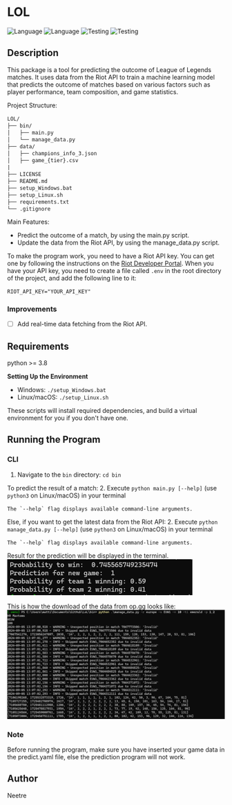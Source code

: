 # LOL

![Language](https://img.shields.io/badge/Spellcheck-Pass-green?style=flat)
![Language](https://img.shields.io/badge/Language-Python-yellowgreen?style=flat)
![Testing](https://img.shields.io/badge/PEP8%20Check-Passing-green)
![Testing](https://img.shields.io/badge/Test-Pass-green)

## Description

This package is a tool for predicting the outcome of League of Legends matches. It uses data from the Riot API to train a machine learning model that predicts the outcome of matches based on various factors such as player performance, team composition, and game statistics.

Project Structure:

```plaintext
LOL/
├── bin/
│   ├── main.py
│   └── manage_data.py
├── data/
│   ├── champions_info_3.json
│   ├── game_{tier}.csv
|
├── LICENSE
├── README.md
├── setup_Windows.bat
├── setup_Linux.sh
├── requirements.txt
└── .gitignore
```

Main Features:

* Predict the outcome of a match, by using the main.py script.
* Update the data from the Riot API, by using the manage_data.py script.

To make the program work, you need to have a Riot API key. You can get one by following the instructions on the [Riot Developer Portal](https://developer.riotgames.com/).
When you have your API key, you need to create a file called `.env` in the root directory of the project, and add the following line to it:

```plaintext
RIOT_API_KEY="YOUR_API_KEY"
```

### Improvements

- [ ] Add real-time data fetching from the Riot API.

## Requirements

python >= 3.8

**Setting Up the Environment**

* Windows: `./setup_Windows.bat`
* Linux/macOS: `./setup_Linux.sh`

These scripts will install required dependencies, and build a virtual environment for you if you don't have one.

## Running the Program

### CLI

1. Navigate to the `bin` directory: `cd bin`

To predict the result of a match:
2. Execute `python main.py [--help]` (use `python3` on Linux/macOS) in your terminal

    The `--help` flag displays available command-line arguments.

Else, if you want to get the latest data from the Riot API:
2. Execute `python manage_data.py [--help]` (use `python3` on Linux/macOS) in your terminal

    The `--help` flag displays available command-line arguments.

Result for the prediction will be displayed in the terminal.
![Prediction](/data/readme/test.png)

This is how the download of the data from op.gg looks like:
![Data](/data/readme/data.png)

### Note

Before running the program, make sure you have inserted your game data in the predict.yaml file, else the prediction program will not work.

## Author

Neetre
